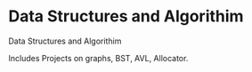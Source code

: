 # Data Structures and Algorithim
Data Structures and Algorithim

Includes Projects on graphs, BST, AVL, Allocator.
